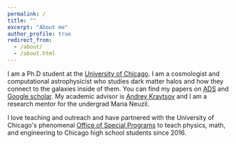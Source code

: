 ```yaml
---
permalink: /
title: ""
excerpt: "About me"
author_profile: true
redirect_from: 
  - /about/
  - /about.html
---
```


I am a Ph.D student at the [University of Chicago](https://astrophysics.uchicago.edu/). I am a cosmologist and computational astrophysicist who studies dark matter halos and how they connect to the galaxies inside of them. You can find my papers on [ADS](https://ui.adsabs.harvard.edu/search/filter_author_facet_hier_fq_author=AND&filter_author_facet_hier_fq_author=author_facet_hier%3A%221%2FMansfield%2C%20P%2FMansfield%2C%20Philip%22&filter_database_fq_database=OR&filter_database_fq_database=database%3A%22astronomy%22&fq=%7B!type%3Daqp%20v%3D%24fq_database%7D&fq=%7B!type%3Daqp%20v%3D%24fq_author%7D&fq_author=(author_facet_hier%3A%221%2FMansfield%2C%20P%2FMansfield%2C%20Philip%22)&fq_database=(database%3A%22astronomy%22)&q=author%3A(%22mansfield%2C%20philip%22)&sort=date%20desc%2C%20bibcode%20desc&p_=0) and [Google scholar](https://scholar.google.com/citations?user=DcN3RwQAAAAJ&hl=en&oi=ao). My academic advisor is [Andrey Kravtsov](https://astro.uchicago.edu/~andrey/) and I am a research mentor for the undergrad Maria Neuzil.

I love teaching and outreach and have partnered with the University of Chicago's phenomenal [Office of Special Programs](https://osp-cp.uchicago.edu/) to teach physics, math, and engineering to Chicago high school students since 2016.
